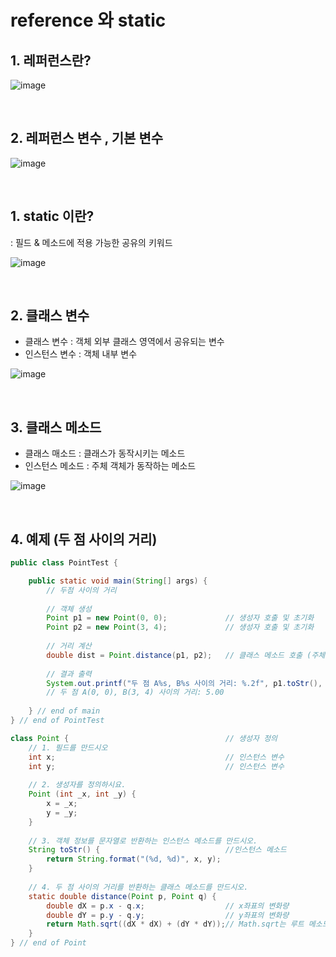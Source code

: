 # reference 와 static

## 1. 레퍼런스란?

![image](https://user-images.githubusercontent.com/84886987/135015254-9ef60aef-c45a-482f-9b01-d3430ca44875.png)

<br>

## 2. 레퍼런스 변수 , 기본 변수

![image](https://user-images.githubusercontent.com/84886987/135015263-c63426dd-5e74-462c-95a5-fa8276e37496.png)

<br>

## 1. static 이란?

: 필드 & 메소드에 적용 가능한 공유의 키워드

![image](https://user-images.githubusercontent.com/84886987/135015471-716176fc-7d3a-4b41-8476-52436f9da1d2.png)

<br>

## 2. 클래스 변수

- 클래스 변수 : 객체 외부 클래스 영역에서 공유되는 변수
- 인스턴스 변수 : 객체 내부 변수

![image](https://user-images.githubusercontent.com/84886987/135015480-ea2bc1b8-fa4f-4fc9-89e5-f25e77bd47c0.png)

<br>

## 3. 클래스 메소드

- 클래스 매소드 : 클래스가 동작시키는 메소드
- 인스턴스 메소드 : 주체 객체가 동작하는 메소드

![image](https://user-images.githubusercontent.com/84886987/135015491-276a16fb-4ce9-412f-afce-71913fc4da95.png)

<br>

## 4. 예제 (두 점 사이의 거리)

```java
public class PointTest {

	public static void main(String[] args) {
		// 두점 사이의 거리
		
		// 객체 생성
		Point p1 = new Point(0, 0);				// 생성자 호출 및 초기화
		Point p2 = new Point(3, 4);				// 생성자 호출 및 초기화
		
		// 거리 계산
		double dist = Point.distance(p1, p2); 	// 클래스 메소드 호출 (주체 객체 없이도 호출 가능)
	
		// 결과 출력
		System.out.printf("두 점 A%s, B%s 사이의 거리: %.2f", p1.toStr(), p2.toStr(), dist); 
		// 두 점 A(0, 0), B(3, 4) 사이의 거리: 5.00
	
	} // end of main
} // end of PointTest

class Point {									// 생성자 정의
	// 1. 필드를 만드시오
	int x;										// 인스턴스 변수
	int y;										// 인스턴스 변수
	
	// 2. 생성자를 정의하시요.
	Point (int _x, int _y) {
		x = _x;
		y = _y;
	}
	
	// 3. 객체 정보를 문자열로 반환하는 인스턴스 메소드를 만드시오.
	String toStr() {							//인스턴스 메소드
		return String.format("(%d, %d)", x, y);
	}
	
	// 4. 두 점 사이의 거리를 반환하는 클래스 메소드를 만드시오.
	static double distance(Point p, Point q) { 
		double dX = p.x - q.x;					// x좌표의 변화량
		double dY = p.y - q.y;					// y좌표의 변화량
		return Math.sqrt((dX * dX) + (dY * dY));// Math.sqrt는 루트 메소드
	}
} // end of Point
```
